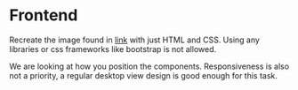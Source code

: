 # Frontend

Recreate the image found in
[link](https://www.figma.com/file/BnlPsqavVEoyR8JbfQTQoO/task1?type=design&node-id=0-1&mode=design&t=FZ3SpIFq7zBPksBn-0)
with just HTML and CSS. Using any libraries or css frameworks like bootstrap is not allowed.

We are looking at how you position the components. Responsiveness is also not a priority, a regular desktop view design is good enough for this task.

